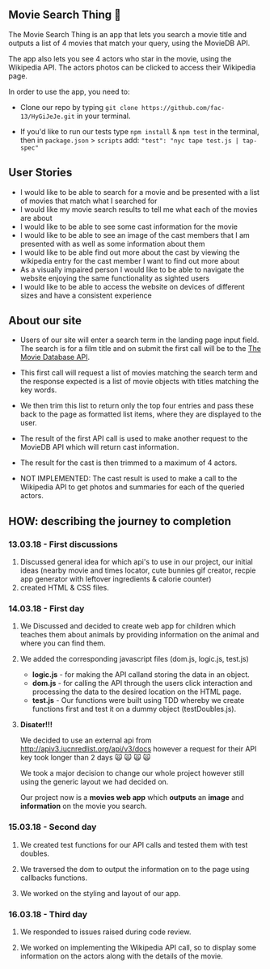 ## Movie Search Thing 🎥

The Movie Search Thing is an app that lets you search a movie title and outputs a list of 4 movies that match your query, using the MovieDB API.

The app also lets you see 4 actors who star in the movie, using the Wikipedia API. The actors photos can be clicked to access their Wikipedia page.

In order to use the app, you need to:

- Clone our repo by typing `git clone https://github.com/fac-13/HyGiJeJe.git` in your terminal.

- If you'd like to run our tests type `npm install` & `npm test` in the terminal, then in `package.json` > `scripts` add: `"test": "nyc tape test.js | tap-spec"`



## User Stories


-   I would like to be able to search for a movie and be presented with a list of movies that match what I searched for
-   I would like my movie search results to tell me what each of the movies are about
-   I would like to be able to see some cast information for the movie
-   I would like to be able to see an image of the cast members that I am presented with as well as some information about them
-   I would like to be able find out more about the cast by viewing the wikipedia entry for the cast member I want to find out more about
-   As a visually impaired person I would like to be able to navigate the website enjoying the same functionality as sighted users
-   I would like to be able to access the website on devices of different sizes and have a consistent experience

## About our site

 - Users of our site will enter a search term in the landing page input field. The search is for a film title and on submit the first call will be to the [The Movie Database API](https://www.themoviedb.org/documentation/api).

 - This first call will request a list of movies matching the search term and the response expected is a list of movie objects with titles matching the key words.

 - We then trim this list to return only the top four entries and pass these back to the page as formatted list items, where they are displayed to the user.

- The result of the first API call is used to make another request to the MovieDB API which will return cast information.

 - The result for the cast is then trimmed to a maximum of 4 actors.

 - NOT IMPLEMENTED: The cast result is used to make a call to the Wikipedia API to get photos and summaries for each of the queried actors.


## HOW: describing the journey to completion


### 13.03.18 - First discussions

1.  Discussed general idea for which api's to use in our project, our initial ideas (nearby movie and times locator, cute bunnies gif creator, recpie app generator with leftover ingredients & calorie counter)
2.  created HTML & CSS files.

### 14.03.18 - First day

1. We Discussed and decided to create web app for children which teaches them about animals by providing information on the animal and where you can find them.

2. We added the corresponding javascript files (dom.js, logic.js, test.js)

    * **logic.js** - for making the API calland storing the data in an object.
    * **dom.js** - for calling the API through the users click interaction and processing the data to the desired location on the HTML page.
    * **test.js** - Our functions were built using TDD whereby we create functions first and test it on a dummy object (testDoubles.js).

3. **Disater!!!**

    We decided to use an external api from http://apiv3.iucnredlist.org/api/v3/docs however a request for their API key took longer than 2 days :scream_cat: :scream_cat: :scream_cat: :scream_cat:

    We took a major decision to change our whole project however still using the generic layout we had decided on.

    Our project now is a **movies web app** which **outputs** an **image** and **information** on the movie you search.


### 15.03.18 - Second day

1. We created test functions for our API calls and tested them with test doubles.

2. We traversed the dom to output the information on to the page using callbacks functions.

3. We worked on the styling and layout of our app.

### 16.03.18 - Third day

1. We responded to issues raised during code review.

2. We worked on implementing the Wikipedia API call, so to display some information on the actors along with the details of the movie.
